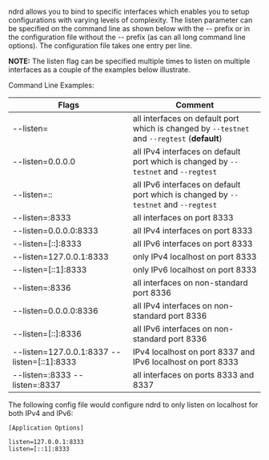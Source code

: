 ndrd allows you to bind to specific interfaces which enables you to setup
configurations with varying levels of complexity.  The listen parameter can be
specified on the command line as shown below with the -- prefix or in the
configuration file without the -- prefix (as can all long command line options).
The configuration file takes one entry per line.

**NOTE:** The listen flag can be specified multiple times to listen on multiple
interfaces as a couple of the examples below illustrate.

Command Line Examples:

|Flags|Comment|
|----------|------------|
|--listen=|all interfaces on default port which is changed by `--testnet` and `--regtest` (**default**)|
|--listen=0.0.0.0|all IPv4 interfaces on default port which is changed by `--testnet` and `--regtest`|
|--listen=::|all IPv6 interfaces on default port which is changed by `--testnet` and `--regtest`|
|--listen=:8333|all interfaces on port 8333|
|--listen=0.0.0.0:8333|all IPv4 interfaces on port 8333|
|--listen=[::]:8333|all IPv6 interfaces on port 8333|
|--listen=127.0.0.1:8333|only IPv4 localhost on port 8333|
|--listen=[::1]:8333|only IPv6 localhost on port 8333|
|--listen=:8336|all interfaces on non-standard port 8336|
|--listen=0.0.0.0:8336|all IPv4 interfaces on non-standard port 8336|
|--listen=[::]:8336|all IPv6 interfaces on non-standard port 8336|
|--listen=127.0.0.1:8337 --listen=[::1]:8333|IPv4 localhost on port 8337 and IPv6 localhost on port 8333|
|--listen=:8333 --listen=:8337|all interfaces on ports 8333 and 8337|

The following config file would configure ndrd to only listen on localhost for both IPv4 and IPv6:

```text
[Application Options]

listen=127.0.0.1:8333
listen=[::1]:8333
```
